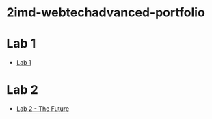 # 2imd-webtechadvanced-portfolio

# Lab 1
* [Lab 1](https://github.com/SenneChristiaens/2imd-webtechadvanced-lab1)

# Lab 2
* [Lab 2 - The Future](https://github.com/NielsV8/2imd-webtechadvanced-portfolio/tree/main/Lab%202/TheFuture)